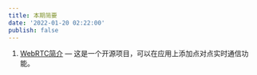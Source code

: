 ```yaml
---
title: 本期简要
date: '2022-01-20 02:22:00'
publish: false
---
```


1. [WebRTC简介](./webrtc.md) — 这是一个开源项目，可以在应用上添加点对点实时通信功能。